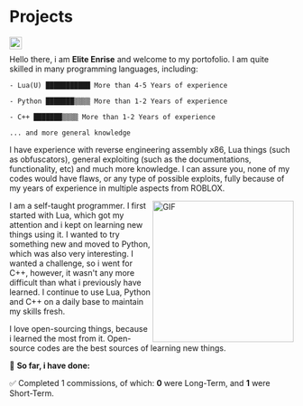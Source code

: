 # Projects
<a href="https://discordapp.com/users/1009460118607376404">
  <img align="left" alt="Enrise Discord" width="22px" src="https://raw.githubusercontent.com/peterthehan/peterthehan/master/assets/discord.svg" />
</a>

<br />

Hello there, i am **Elite Enrise** and welcome to my portofolio. I am quite skilled in many programming languages, including:
<!--START_SECTION:abc-->

```text
- Lua(U) ███████████ More than 4-5 Years of experience

- Python ███████▒▒▒▒ More than 1-2 Years of experience

- C++ ███████▒▒▒▒ More than 1-2 Years of experience

... and more general knowledge
```

<!--END_SECTION:abc-->

I have experience with reverse engineering assembly x86, Lua things (such as obfuscators), general exploiting (such as the documentations, functionality, etc) and much more knowledge. I can assure you, none of my codes would have flaws, or any type of possible exploits, fully because of my years of experience in multiple aspects from ROBLOX.

<img align="right" alt="GIF" src="https://media.discordapp.net/attachments/851807767370268693/1002464546847473714/MOSHED-2022-7-29-9-36-3.gif" width="250" height="250" />
I am a self-taught programmer. I first started with Lua, which got my attention and i kept on learning new things using it. I wanted to try something new and moved to Python, which was also very interesting. I wanted a challenge, so i went for C++, however, it wasn't any more difficult than what i previously have learned. I continue to use Lua, Python and C++ on a daily base to maintain my skills fresh.

I love open-sourcing things, because i learned the most from it. Open-source codes are the best sources of learning new things.

🚧 **So far, i have done:**
<!--START_SECTION:abcd-->

✅ Completed 1 commissions, of which: **0** were Long-Term, and **1** were Short-Term.

<!--END_SECTION:abcd-->
